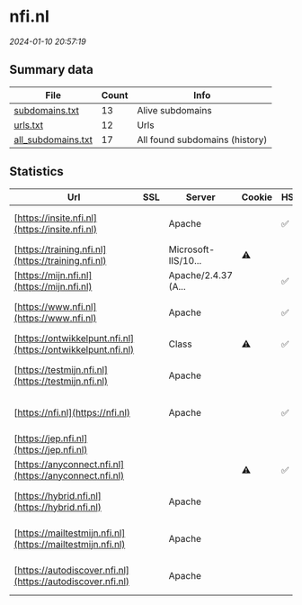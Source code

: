 # nfi.nl
*2024-01-10 20:57:19*
## Summary data
| File       | Count | Info |
|------------|-------|------|
|[subdomains.txt](/data/nfi.nl/subdomains.txt)|13|Alive subdomains|
|[urls.txt](/data/nfi.nl/urls.txt)|12|Urls|
|[all_subdomains.txt](/data/nfi.nl/all_subdomains.txt)|17|All found subdomains (history)|
## Statistics
| Url | SSL | Server | Cookie | HSTS | CSP | XFO | XXP | RP | Tech |Title |
|------------|-------|------|------|------|------|------|------|------|------|------|
|[https://insite.nfi.nl](https://insite.nfi.nl)| |Apache| |:white_check_mark: |:warning: |:white_check_mark: |:white_check_mark: |:white_check_mark: |Apache HTTP Serv...||
|[https://training.nfi.nl](https://training.nfi.nl)| |Microsoft-IIS/10...|:warning: | | | | |:white_check_mark: |IIS:10.0 Microso...|Object moved|
|[https://mijn.nfi.nl](https://mijn.nfi.nl)| |Apache/2.4.37 (A...| |:white_check_mark: |:white_check_mark: |:white_check_mark: |:white_check_mark: |AlmaLinux Apache...|Redirecting to h...|
|[https://www.nfi.nl](https://www.nfi.nl)| |Apache| |:white_check_mark: |:warning: |:white_check_mark: |:white_check_mark: |:white_check_mark: |Apache HTTP Serv...|301 Moved Perman...|
|[https://ontwikkelpunt.nfi.nl](https://ontwikkelpunt.nfi.nl)| |Class|:warning: |:white_check_mark: |:warning: | |:white_check_mark: |:white_check_mark: |HSTS||
|[https://testmijn.nfi.nl](https://testmijn.nfi.nl)| |Apache| | | | | |:white_check_mark: |Apache HTTP Serv...|403 Forbidden|
|[https://nfi.nl](https://nfi.nl)| |Apache| |:white_check_mark: |:warning: |:white_check_mark: |:white_check_mark: |:white_check_mark: |Apache HTTP Serv...|301 Moved Perman...|
|[https://jep.nfi.nl](https://jep.nfi.nl)| || | | | | |:white_check_mark: |HSTS||
|[https://anyconnect.nfi.nl](https://anyconnect.nfi.nl)| ||:warning: |:white_check_mark: |:warning: |:white_check_mark: |:white_check_mark: |:white_check_mark: |HSTS||
|[https://hybrid.nfi.nl](https://hybrid.nfi.nl)| |Apache| | | | | |:white_check_mark: |Apache HTTP Serv...|Index of /|
|[https://mailtestmijn.nfi.nl](https://mailtestmijn.nfi.nl)| |Apache| | | | | |:white_check_mark: |Apache HTTP Serv...|403 Forbidden|
|[https://autodiscover.nfi.nl](https://autodiscover.nfi.nl)| |Apache| | | | | |:white_check_mark: |Apache HTTP Serv...|403 Forbidden|